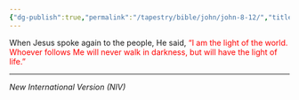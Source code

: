 ```yaml
---
{"dg-publish":true,"permalink":"/tapestry/bible/john/john-8-12/","title":"John 8:12","tags":["bible-verse","bible-verse"],"dgHomeLink":true,"dgShowLocalGraph":true,"dgEnableSearch":true}
---
```


When Jesus spoke again to the people, He said, <font color="red">“I am the light of the world. Whoever follows Me will never walk in darkness, but will have the light of life.”</font>

---
*New International Version (NIV)*

